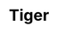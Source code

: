 ---
title: Tiger
layout: dream_interpretation/kind_single
description: Dream interpretation - animal - tiger.
js: []
css: ["css/luck/dream_interpretation/dream_interpretation.css"]
---